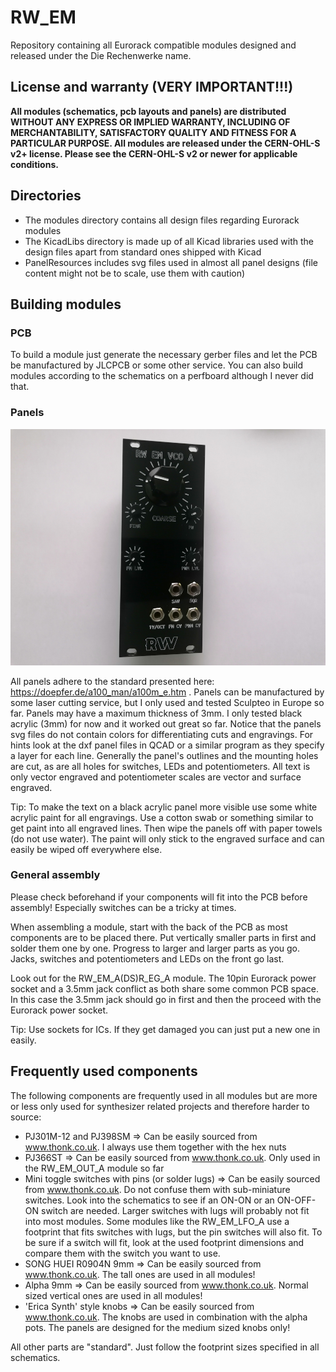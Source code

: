 # RW_EM
Repository containing all Eurorack compatible modules designed and released under the Die Rechenwerke name.

## License and warranty (VERY IMPORTANT!!!)

**All modules (schematics, pcb layouts and panels) are distributed WITHOUT ANY EXPRESS OR IMPLIED
WARRANTY, INCLUDING OF MERCHANTABILITY, SATISFACTORY
QUALITY AND FITNESS FOR A PARTICULAR PURPOSE. 
All modules are released under the CERN-OHL-S v2+ license. Please see
the CERN-OHL-S v2 or newer for applicable conditions.**

## Directories

- The modules directory contains all design files regarding Eurorack modules
- The KicadLibs directory is made up of all Kicad libraries used with the design files apart from standard ones shipped with Kicad
- PanelResources includes svg files used in almost all panel designs (file content might not be to scale, use them with caution)

## Building modules

### PCB

To build a module just generate the necessary gerber files and let the PCB be manufactured by JLCPCB or some other service.
You can also build modules according to the schematics on a perfboard although I never did that.

### Panels

![Panel Picture](https://github.com/sunfl0w/RW_EM/blob/master/Modules/RW_EM_VCO_A/RW_EM_VCO_A.jpg?raw=true)

All panels adhere to the standard presented here: https://doepfer.de/a100_man/a100m_e.htm .
Panels can be manufactured by some laser cutting service, but I only used and tested Sculpteo in Europe so far.
Panels may have a maximum thickness of 3mm. I only tested black acrylic (3mm) for now and it worked out great so far.
Notice that the panels svg files do not contain colors for differentiating cuts and engravings.
For hints look at the dxf panel files in QCAD or a similar program as they specify a layer for each line.
Generally the panel's outlines and the mounting holes are cut, as are all holes for switches, LEDs and potentiometers.
All text is only vector engraved and potentiometer scales are vector and surface engraved.

Tip:
To make the text on a black acrylic panel more visible use some white acrylic paint for all engravings.
Use a cotton swab or something similar to get paint into all engraved lines. Then wipe the panels off with paper towels (do not use water).
The paint will only stick to the engraved surface and can easily be wiped off everywhere else.

### General assembly

Please check beforehand if your components will fit into the PCB before assembly!
Especially switches can be a tricky at times.

When assembling a module, start with the back of the PCB as most components are to be placed there.
Put vertically smaller parts in first and solder them one by one. Progress to larger and larger parts as you go.
Jacks, switches and potentiometers and LEDs on the front go last.

Look out for the RW_EM_A(DS)R_EG_A module. The 10pin Eurorack power socket and a 3.5mm jack conflict as both share some common PCB space.
In this case the 3.5mm jack should go in first and then the proceed with the Eurorack power socket.

Tip:
Use sockets for ICs. If they get damaged you can just put a new one in easily.

## Frequently used components

The following components are frequently used in all modules but are more or less only used for synthesizer related projects and therefore harder to source:

- PJ301M-12 and PJ398SM => Can be easily sourced from www.thonk.co.uk. I always use them together with the hex nuts
- PJ366ST => Can be easily sourced from www.thonk.co.uk. Only used in the RW_EM_OUT_A module so far
- Mini toggle switches with pins (or solder lugs) => Can be easily sourced from www.thonk.co.uk. Do not confuse them with sub-miniature switches. Look into the schematics to see if an ON-ON or an ON-OFF-ON switch are needed. Larger switches with lugs will probably not fit into most modules. Some modules like the RW_EM_LFO_A use a footprint that fits switches with lugs, but the pin switches will also fit. To be sure if a switch will fit, look at the used footprint dimensions and compare them with the switch you want to use.
- SONG HUEI R0904N 9mm => Can be easily sourced from www.thonk.co.uk. The tall ones are used in all modules!
- Alpha 9mm => Can be easily sourced from www.thonk.co.uk. Normal sized vertical ones are used in all modules!
- 'Erica Synth' style knobs => Can be easily sourced from www.thonk.co.uk. The knobs are used in combination with the alpha pots. The panels are designed for the medium sized knobs only!

All other parts are "standard". Just follow the footprint sizes specified in all schematics.